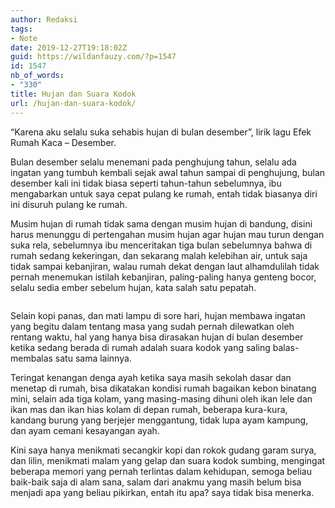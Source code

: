 ```yaml
---
author: Redaksi
tags:
- Note
date: 2019-12-27T19:18:02Z
guid: https://wildanfauzy.com/?p=1547
id: 1547
nb_of_words:
- "330"
title: Hujan dan Suara Kodok
url: /hujan-dan-suara-kodok/
---
```


&#8220;Karena aku selalu suka sehabis hujan di bulan desember&#8221;, lirik lagu Efek Rumah Kaca &#8211; Desember.

Bulan desember selalu menemani pada penghujung tahun, selalu ada ingatan yang tumbuh kembali sejak awal tahun sampai di penghujung, bulan desember kali ini tidak biasa seperti tahun-tahun sebelumnya, ibu mengabarkan untuk saya cepat pulang ke rumah, entah tidak biasanya diri ini disuruh pulang ke rumah.

Musim hujan di rumah tidak sama dengan musim hujan di bandung, disini harus menunggu di pertengahan musim hujan agar hujan mau turun dengan suka rela, sebelumnya ibu menceritakan tiga bulan sebelumnya bahwa di rumah sedang kekeringan, dan sekarang malah kelebihan air, untuk saja tidak sampai kebanjiran, walau rumah dekat dengan laut alhamdulilah tidak pernah menemukan istilah kebanjiran, paling-paling hanya genteng bocor, selalu sedia ember sebelum hujan, kata salah satu pepatah.<figure class="wp-block-image size-large">

<img src="https://wildanfauzyart.files.wordpress.com/2020/06/pexels-photo-1637884.jpeg?w=768" alt="" data-recalc-dims="1" /> </figure> 

Selain kopi panas, dan mati lampu di sore hari, hujan membawa ingatan yang begitu dalam tentang masa yang sudah pernah dilewatkan oleh rentang waktu, hal yang hanya bisa dirasakan hujan di bulan desember ketika sedang berada di rumah adalah suara kodok yang saling balas-membalas satu sama lainnya.

Teringat kenangan denga ayah ketika saya masih sekolah dasar dan menetap di rumah, bisa dikatakan kondisi rumah bagaikan kebon binatang mini, selain ada tiga kolam, yang masing-masing dihuni oleh ikan lele dan ikan mas dan ikan hias kolam di depan rumah, beberapa kura-kura, kandang burung yang berjejer menggantung, tidak lupa ayam kampung, dan ayam cemani kesayangan ayah.

Kini saya hanya menikmati secangkir kopi dan rokok gudang garam surya, dan lilin, menikmati malam yang gelap dan suara kodok sumbing, mengingat beberapa memori yang pernah terlintas dalam kehidupan, semoga beliau baik-baik saja di alam sana, salam dari anakmu yang masih belum bisa menjadi apa yang beliau pikirkan, entah itu apa? saya tidak bisa menerka.